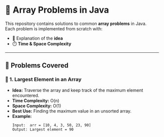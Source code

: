# 🔢 Array Problems in Java  

This repository contains solutions to common **array problems** in Java.  
Each problem is implemented from scratch with:  
- 📘 Explanation of the **idea**  
- ⏱️ **Time & Space Complexity**  

---
## 📂 Problems Covered  

### 🔹 1. Largest Element in an Array  
- **Idea:** Traverse the array and keep track of the maximum element encountered.  
- **Time Complexity:** O(n)  
- **Space Complexity:** O(1)  
- **Best Use:** Finding the maximum value in an unsorted array.  
- **Example:**  
  ```text
  Input:  arr = [10, 4, 3, 50, 23, 90]  
  Output: Largest element = 90
